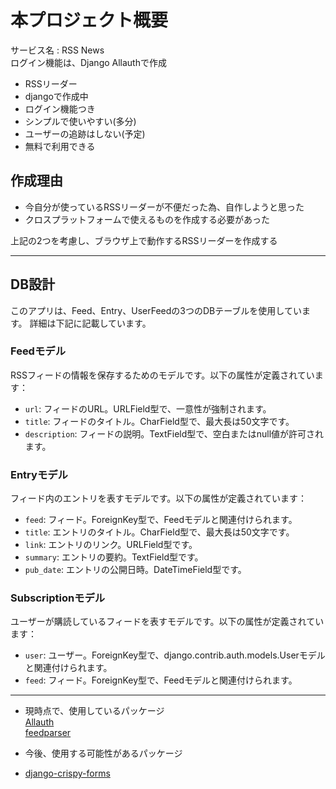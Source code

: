 # 本プロジェクト概要
サービス名 : RSS News<br>
ログイン機能は、Django Allauthで作成
- RSSリーダー
- djangoで作成中
- ログイン機能つき
- シンプルで使いやすい(多分)
- ユーザーの追跡はしない(予定)
- 無料で利用できる

## 作成理由
- 今自分が使っているRSSリーダーが不便だった為、自作しようと思った
- クロスプラットフォームで使えるものを作成する必要があった

上記の2つを考慮し、ブラウザ上で動作するRSSリーダーを作成する

***
## DB設計
このアプリは、Feed、Entry、UserFeedの3つのDBテーブルを使用しています。
詳細は下記に記載しています。

### Feedモデル
RSSフィードの情報を保存するためのモデルです。以下の属性が定義されています：
- `url`: フィードのURL。URLField型で、一意性が強制されます。
- `title`: フィードのタイトル。CharField型で、最大長は50文字です。
- `description`: フィードの説明。TextField型で、空白またはnull値が許可されます。

### Entryモデル
フィード内のエントリを表すモデルです。以下の属性が定義されています：
- `feed`: フィード。ForeignKey型で、Feedモデルと関連付けられます。
- `title`: エントリのタイトル。CharField型で、最大長は50文字です。
- `link`: エントリのリンク。URLField型です。
- `summary`: エントリの要約。TextField型です。
- `pub_date`: エントリの公開日時。DateTimeField型です。

### Subscriptionモデル
ユーザーが購読しているフィードを表すモデルです。以下の属性が定義されています：
- `user`: ユーザー。ForeignKey型で、django.contrib.auth.models.Userモデルと関連付けられます。
- `feed`: フィード。ForeignKey型で、Feedモデルと関連付けられます。

***

- 現時点で、使用しているパッケージ<br>
    [Allauth](https://pypi.org/project/django-allauth/)<br>
    [feedparser](https://pypi.org/project/feedparser/)<br>

- 今後、使用する可能性があるパッケージ<br>
-  [django-crispy-forms](https://pypi.org/project/django-crispy-forms/)<br>